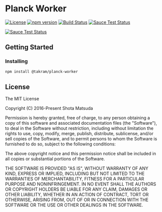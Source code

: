 Planck Worker
=============

[![License](http://img.shields.io/badge/license-MIT-lightgrey.svg?style=flat
)](http://mit-license.org)
[![npm version](https://badge.fury.io/js/%40takram%2Fplanck-worker.svg)](http://badge.fury.io/js/%40takram%2Fplanck-worker)
[![Build Status](https://travis-ci.org/takram-design-engineering/planck-worker.svg?branch=master)](https://travis-ci.org/takram-design-engineering/planck-worker)
[![Sauce Test Status](https://saucelabs.com/buildstatus/planck-worker)](https://saucelabs.com/u/planck-worker)

[![Sauce Test Status](https://saucelabs.com/browser-matrix/planck-worker.svg)](https://saucelabs.com/u/planck-worker)

## Getting Started

### Installing

```sh
npm install @takram/planck-worker
```

## License

The MIT License

Copyright (C) 2016-Present Shota Matsuda

Permission is hereby granted, free of charge, to any person obtaining a
copy of this software and associated documentation files (the "Software"),
to deal in the Software without restriction, including without limitation
the rights to use, copy, modify, merge, publish, distribute, sublicense,
and/or sell copies of the Software, and to permit persons to whom the
Software is furnished to do so, subject to the following conditions:

The above copyright notice and this permission notice shall be included in
all copies or substantial portions of the Software.

THE SOFTWARE IS PROVIDED "AS IS", WITHOUT WARRANTY OF ANY KIND, EXPRESS OR
IMPLIED, INCLUDING BUT NOT LIMITED TO THE WARRANTIES OF MERCHANTABILITY,
FITNESS FOR A PARTICULAR PURPOSE AND NONINFRINGEMENT. IN NO EVENT SHALL
THE AUTHORS OR COPYRIGHT HOLDERS BE LIABLE FOR ANY CLAIM, DAMAGES OR OTHER
LIABILITY, WHETHER IN AN ACTION OF CONTRACT, TORT OR OTHERWISE, ARISING
FROM, OUT OF OR IN CONNECTION WITH THE SOFTWARE OR THE USE OR OTHER
DEALINGS IN THE SOFTWARE.
